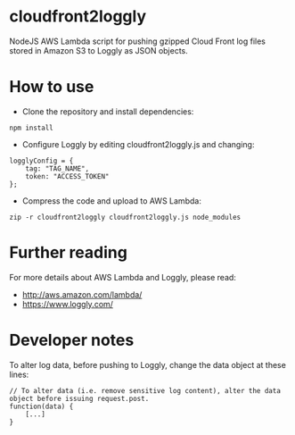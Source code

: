 # cloudfront2loggly

NodeJS AWS Lambda script for pushing gzipped Cloud Front log files stored in Amazon S3 to Loggly as JSON objects.

# How to use

* Clone the repository and install dependencies:

```
npm install
```

* Configure Loggly by editing cloudfront2loggly.js and changing:
 
```
logglyConfig = {
    tag: "TAG_NAME",
    token: "ACCESS_TOKEN"
};
```

* Compress the code and upload to AWS Lambda:

```
zip -r cloudfront2loggly cloudfront2loggly.js node_modules
```

# Further reading

For more details about AWS Lambda and Loggly, please read:

* http://aws.amazon.com/lambda/
* https://www.loggly.com/

# Developer notes

To alter log data, before pushing to Loggly, change the data object at these lines:

```
// To alter data (i.e. remove sensitive log content), alter the data object before issuing request.post.
function(data) {
    [...]
}
```

